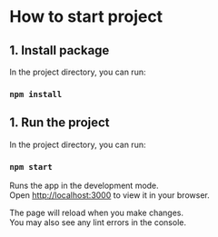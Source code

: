 # How to start project

## 1. Install package

In the project directory, you can run:

### `npm install`

## 1. Run the project

In the project directory, you can run:

### `npm start`

Runs the app in the development mode.\
Open [http://localhost:3000](http://localhost:3000) to view it in your browser.

The page will reload when you make changes.\
You may also see any lint errors in the console.